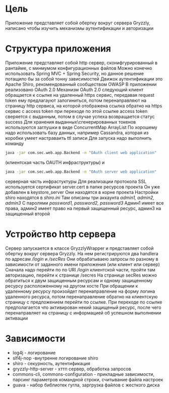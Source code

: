 # Цель

Приложение представляет собой обертку вокруг сервера Gryzzly, написано чтобы изучить механизмы аутентификации и авторизации

# Структура приложения

Приложение представляет собой http сервер, сконифгурированный в рантайме, с минмумом конфигурационных файлов
Можно конечно использовать Spring MVC + Spring Security, но данное решение потащило бы за собой тонну зависимостей
Движок аутентификации это Apache Shiro, рекомендованный сообществом OWASP
В приложении реализовано OAuth 2.0
Механизм OAuth 2.0 следующий
клиент обращается к ссылке на удаленный https сервис, передавая request token
ему предлагауют залогиниться, потом перенаправляют на страницу http сервиса,
на которой отображена ссылка обратно на https сервис с access token
при переходе по этой ссылке access token сверяется с выданным, потом в случае успеха возвращается статус success
Для хранения выданных\сгенерированных токенов используются заглушки в виде ConcurrentMap ArrayList
По хорошему надо использовать базу данных, например Cassandra, которая из коробки умеет  настраваить ttl записи
Для запуска надо выполнить команду
```sh
java -jar com.sec.web.app.Backend -n "OAuth client web application"
```
(клиентская часть OAUTH инфраструктуры)
и
```sh
java -jar com.sec.web.app.Backend -n "OAuth server web application"
```
серверная часть инфрастуктуры
Для реализации протокола SSL используется сертификат server.cert в папке ресурсов проекта
Он уже добавлен в keystore_server
Они находятся в корне проекта
Настройки shiro находятся в *shiro.ini*
Там описаны три аккаунта *admin1, admin2, admin3*
C паролями *password1, password2, password3*
Админ1 имеет все права, админ2 имеет право на первый защищенный ресурс, админ3  на защищенный второй

# Устройство http сервера
Сервер запускается в классе GryzzlyWrapper и представляет собой обертку вокруг сервера Gryzzly. На нем регистрируются
 два handlera по адресам */login*  и */secRes*
 Они обрабатываею запросы по разному в зависимости от заданного имени приложения (или клиент или сервер)
 Сначала надо перейти по по URI */login* клиентской части, пройти там авторизацию, перейти к странице /secres
 На странице secRes можно обратиться к двум защищенным ресурсам и одному защищенному ресурсу расположенному на другом хосте
 При обращении к удаленному ресурсу произойдет перенаправление на форму логина удаленного ресурса, потом перенаправление
  обратно на клиентскую страницу с предложением перейти по ссылке.
  При переходе по ссылке предполагается что активирован некий защищеный ресурс, после чего перенаправляет на страницу с
   информацией об успешном выполнении активации
# Зависимости
 * log4j - логирование
 * slf4j-nop -внутренне логирование shiro
 * shiro - секурность, аутентификация
 * gryzzly-http-server - хттп сервер, обработка запросов
 * commons-cli, commons-configuration - прикладные зависимости, парсинг параметров командной строки, считывание файла настроек
 * guava - набор библиотек гугла, заргрузка файлов с жесткого диска